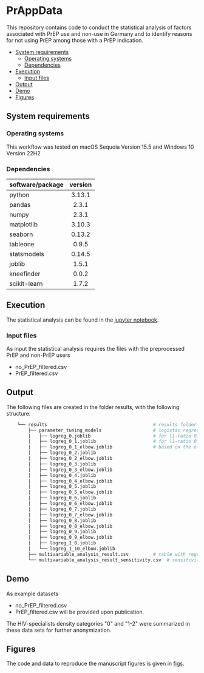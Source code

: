 # PrAppData
This repository contains code to conduct the statistical analysis of factors associated with PrEP use and non-use in Germany and to identify reasons for not using PrEP among those with a PrEP indication.

- [System requirements](#system-requirements)
  - [Operating systems](#operating-systems)
  - [Dependencies](#dependencies)
- [Execution ](#execution)
  - [Input files](#input_files)
- [Output](#output)
- [Demo](#demo)
- [Figures](#figures)

## System requirements 

### Operating systems
This workflow was tested on macOS Sequoia Version 15.5 and Windows 10 Version 22H2

### Dependencies

| software/package      | version           |
| -------------   |:-------------:| 
| python          | 3.13.1 | 
| pandas          | 2.3.1     |  
| numpy | 2.3.1   |   
| matplotlib | 3.10.3  |   
| seaborn | 0.13.2  |   
| tableone | 0.9.5  |   
| statsmodels | 0.14.5  |   
| joblib | 1.5.1 |   
| kneefinder |0.0.2 |   
| scikit-learn |1.7.2 |   



## Execution 
The statistical analysis can be found in the [jupyter notebook](PrApp_analysis.ipynb). 

### Input files
As input the statistical analysis requires the files with the preprocessed PrEP and non-PrEP users 
- no_PrEP_filtered.csv 
- PrEP_filtered.csv 

## Output 
The following files are created in the folder results, with the following structure:

```bash
    └── results                                       # results folder
        ├── parameter_tuning_models                   # logistic regression models for the parameter tuning
        |   ├── logreg_0.joblib                       # for l1-ratio 0.0 - 1.0
        |   ├── logreg_0_1.joblib                     # for l1-ratio 0.1 - 1.0 (with regularization strength 
        |   ├── logreg_0_1_elbow.joblib               # based on the elbow point)
        |   ├── logreg_0_2.joblib 
        |   ├── logreg_0_2_elbow.joblib
        |   ├── logreg_0_3.joblib 
        |   ├── logreg_0_3_elbow.joblib
        |   ├── logreg_0_4.joblib 
        |   ├── logreg_0_4_elbow.joblib
        |   ├── logreg_0_5.joblib 
        |   ├── logreg_0_5_elbow.joblib
        |   ├── logreg_0_6.joblib 
        |   ├── logreg_0_6_elbow.joblib
        |   ├── logreg_0_7.joblib 
        |   ├── logreg_0_7_elbow.joblib
        |   ├── logreg_0_8.joblib 
        |   ├── logreg_0_8_elbow.joblib
        |   ├── logreg_0_9.joblib 
        |   ├── logreg_0_9_elbow.joblib
        |   ├── logreg_1_0.joblib 
        |   └── logreg_1_10_elbow.joblib
        ├── multivariable_analysis_result.csv         # table with regression coefficients, CI and P-values
        └── multivariable_analysis_result_sensitivity.csv  # sensitivity analysis: table with regression coefficients, CI and P-values                      

```

## Demo
As example datasets 
- no_PrEP_filtered.csv 
- PrEP_filtered.csv 
will be provided upon publication.

The HIV-specialists density categories "0" and "1-2" were summarized in these data sets for further anonymization.

## Figures 
The code and data to reproduce the manuscript figures is given in [figs](figs). 
